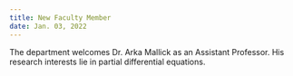 ```yaml
---
title: New Faculty Member
date: Jan. 03, 2022 
---
```


The department welcomes Dr. Arka Mallick as an Assistant Professor. His research interests lie in partial differential equations.